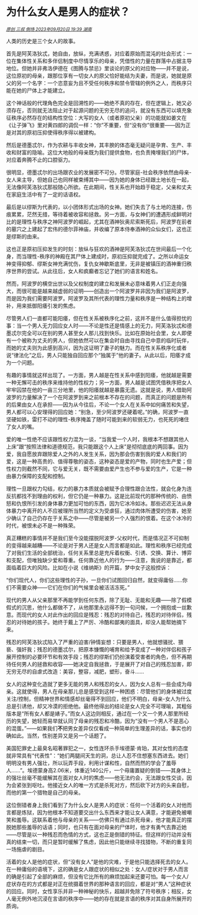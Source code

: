 # 为什么女人是男人的症状？

<sup>*[原创 三叔 倒场 2023年09月20日 19:39 湖南](https://mp.weixin.qq.com/s/yX8Utrp5PCRixT2BR4rhrQ)*</sup>


人类的历史是三个女人的故事。

首先是阿芙洛狄忒，她自由，放纵，充满诱惑，对应着原始而混沌的社会形式：一位在集体性关系和多伴侣制度中尽情享乐的母亲，凭借性的力量在群落中占据主导地位。但她并非弗洛伊德在《图腾与禁忌》里谈论的原父的对应物——并不是说，这位原初的母亲，跟那位享有一切女人的原父恰好能结为夫妻，而是说，她就是原父的另一个名字：一个恣意妄为且不受任何秩序和禁令管辖的例外之人，而秩序只能在她的尸体上才能建立。

这个神话般的代理角色完全是回溯性的——她绝不真的存在，但在逻辑上，她又必须存在，否则就无法阻止对于起源问题的无穷无尽的追问，就没有东西可以填充象征秩序必然存在的结构性空位：大写的女人（或者原初父亲）的功能就如姜文在《让子弹飞》里对黄四郎的调侃一样：“你”不重要，但“没有你”很重要——因为正是对其的原初压抑使得秩序得以被建构。

然后是德墨忒尔，作为农耕与丰收女神，其丰腴的体态毫无疑问是孕育、生产、丰收和财富的隐喻。这位大地般的母亲既为我们提供食物，也负责掩埋我们的尸体，对应着奔腾不止的口腔驱力。

很明显，德墨忒尔的出场跟农业的发展密不可分。尽管家庭-社会秩序依然由母亲-女人来主导，但她自己也同样被束缚其中——因为她的身体已经跟土地长在一起，无法像阿芙洛狄忒那般随心所欲。在此期间，性关系也开始趋于稳定，父亲和丈夫在家庭生活中有了一定的话语权。

最后是以缪斯为代表的，以小团体形式出场的女神。她们失去了与土地的连接，伤痕累累，茫然无措，等待着被收容和拯救。另一方面，与女神们的遭遇形成鲜明对比的是理性与秩序之神阿波罗的崛起，尤其在酒神狄奥尼索斯死后，阿波罗在前者的墓穴之上建起了宏伟的德尔菲神庙，并收编了原本侍奉酒神的众仙女们，这也正是缪斯的由来。

这也正是原初压抑发生的时刻：放纵与狂欢的酒神是阿芙洛狄忒在世间最后一个化身，而当理性-秩序的神殿在其尸体上建成时，原初压抑就完成了。之所以命运女神变得抑郁、缪斯女神充满忧伤，复仇女神歇斯底里，无非是被镇压的酒神重归秩序世界的尝试。从此往后，女人和疯癫者忘记了她们的语言和姓名。

然而，阿波罗的横空出世以及父权制度的建立和发展未必意味着男人们正走向强大，而很可能是越来越虚弱的证明——创造出一个阿波罗并非因为我们是阿波罗，而是因为我们需要阿波罗。阿波罗及其所代表的理性力量和秩序是一种结构上的增补，用来抵御阳痿引发的焦虑。

尽管男人们一直都可能阳痿，但在性关系被秩序化之前，这并不是什么值得担忧的事：当一个男人无力回应女人时——不论是性还是情感上的无力，阿芙洛狄忒和德墨忒尔完全可以在别的男人甚至女人那儿找到快乐。比如在原始社会里，女人即便有一个被称为丈夫的男人，但她依然可以在集会时自由寻找自己中意的临时玩伴，而她的丈夫则为此感到高兴，因为这证明了妻子的魅力。而在性关系秩序化或者说“律法化”之后，男人只能独自回应那个“独属于”他的妻子。从此以后，阳痿才成为一个问题。

有趣的事情就这样出现了。一方面，男人越是在性关系中感到阳痿，他就越是需要一种无懈可击的秩序来维持他的性权力；另一方面，男人越是试图凭借秩序把女人牢牢囚禁在他的一亩三分地里，他的阳痿就越是暴露无遗。这就是说，男人借助阿波罗的力量解决了一个在阿波罗到来之前根本不存在的问题，而真正的问题是所有的后果由女人在承担——因为从今往后，不论一个女人在关系中如何痛苦和失望，男人都可以心安理得的回应她：“别急，至少阿波罗还硬着呢。”的确，阿波罗一直坚硬如铁，雷打不动的理性-秩序掩盖了随时可能到来的软弱无力，也死死的堵住了女人的嘴。

爱的唯一性绝不应该跟性权力混为一谈，“当我爱一个人时，我根本不想跟其他人上床”跟“按照法律和道德规范，我只能跟这个人上床”是彻彻底底的两回事。因为爱，我自愿放弃跟除爱人之外的人发生关系，因为那会伤害到我的爱人和我们的爱，这是一种高贵的、值得尊敬的姿态，这种姿态是爱的产物，同时也生产爱；但性权力则截然不同，它与爱无关，既不需要由爱产生也不参与爱的生产，它是一种由暴力保障的支配和控制。

理性一旦跟权力勾结，权力的暴力本质就会被赋予合理性跟合法性，就会化身为连反抗都找不到理由的权利，但它仍是一种暴力。这是比前现代的那种传统的、由愤怒和仇恨所引发的身体暴力更加可怕的东西，因为它冰冷如冰。那些迟迟无法从身体暴力中离开的人不应被理所当然的定义为受虐狂，通过肉体所遭受的伤害，她至少确认了自己仍存在于关系之中——尽管是被另一个人强烈的恨着。在这个冰冷的时代，被恨未必不是一种殊荣。

真正糟糕的事情并不是我们至今没能摆脱阿波罗-父权时代，而是情况正不可抑制的变得越来越糟——不论是对于男人还是女人而言都是如此。理性和秩序已经完成了对我们生活的全部统治，任何关系里总是充斥着权衡、引诱、交换、算计、博弈和支配，但唯独缺少爱和尊重。任何靠近他人的行为——注意，我说的是靠近，都面临着巨大的风险。比如在小说《维纳斯》的开篇，梦中女子这般控诉：

“你们现代人，你们这些理性的子孙，一旦你们试图回归自然，就变得庸俗……你们不需要众神——它们在你们的气候里会被活活冻死。”

现代的男人从父亲那里不再能学到任何东西，除了无耻、无能和无趣——除了假模假式的沉思，他什么都做不了，从他那里永远得不到一句问候，一个拥抱或一丝歉意。而现代的女人对此作出的回应是残忍：残忍的对待自己，残忍的对待伴侣，残忍的对待她的孩子。她终于戴上了严厉、冷酷和鄙夷的面具，却没人能帮她摘下来。

残忍的阿芙洛狄忒陷入了严重的迫害/钟情妄想：只要是男人，他就想骚扰、猥亵、强奸我；残忍的德墨忒尔，把原本慷慨的哺育和给予变成了一种对伴侣和孩子展开控制的必要环节和有效手段；残忍的缪斯们仍扮演着受害者的角色，但不再期待任何男人的拯救和收容——她决定自我拯救，于是展开了对自己的残忍加害，即无穷无尽的自虐式改造：美容，整容，减肥，塑形，奋斗……

女人的这种变化造就了更多无能的男人和残忍的女人，因为女人总有一些会成为母亲。这就使得，男人在母亲那儿总是感受到这样一种困惑：尽管他们的身体被过度关注/控制，但精神世界和情感却丝毫得不到回应，他们不明白，母亲-女人为什么总是引诱他，却又冷漠的拒绝他。最终他得出的结论是女人完全不可理喻，其粗俗版本是“所有女人都是婊子。”而女人这边则相反，通过在一个又一个男人那里所经历的失望，她轻而易举就认同了母亲的残忍和冷酷，因为“没有一个男人不是恶心的混蛋。”——如果我们**不**把男女差异仅仅看成一种简单的生理差异的话，事实也的确如此。当然，性别差异又是另一个话题了。

美国犯罪史上最臭名昭著罪犯之一，女性连环杀手埃德蒙·肯珀，其对女性的态度就非常具有“代表性”：“她们两腿间天生的洞，总让人忍不住想塞东西进去。她们明明没有男人强壮，所以玩弄手段，利用计谋和性，自然而然的学会了羞辱人……”。埃德蒙身高2.06米，体重近140公斤，一个毋庸置疑的倒错——其身体上的强壮丝毫不能缓解其在面对女人时的焦虑——他无法约会，无法跟女性交谈，因为会紧张到呕吐。他接近女人的唯一方式是杀死对方，然后砍下对方的头来自慰，而他的第一个猎物是自己的母亲。

这位倒错者身上我们看到了为什么女人是男人的症状：任何一个活着的女人对他而言都是炼狱，因为他根本不知道要交出什么东西来才能让女人满意，才能避免被嘲笑和羞辱。这联系着他与母亲的关系——仿佛只有通过杀死母亲，他才能真正的摆脱她那些羞辱的话语；同时，也只有在面对母亲的尸体时，他才有勇气去靠近她——尽管是以一种残忍而色情的方式，这也正是倒错的特征。但这样的行动并没有真的结束一切，而只是暂时缓解了焦虑，因此他只能继续寻找猎物，不断的重复同一场施虐的剧目。

活着的女人是他的症状，但“没有女人”是他的灾难，于是他只能选择死去的女人。在一种庸俗的语境下，这的确是女人跟症状的相似之处：女人/症状对于男人而言的确是引起了全部的麻烦，但没有它比所有的麻烦加起来还要可怕。每一个女人/症状存在的方式都是对正在统摄着世界的那种语言的回应，都是对“男人”这种症状的回应。同时，女性享乐并非一种神秘的快乐，超越并免除了符号秩序；相反，女人毫无例外地沉浸在言语的秩序中——她的存在就是言语的秩序对其自身所展开的质询。
